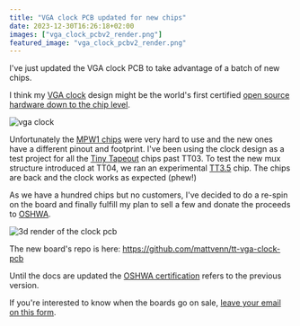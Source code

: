 ```yaml
---
title: "VGA clock PCB updated for new chips"
date: 2023-12-30T16:26:18+02:00
images: ["vga_clock_pcbv2_render.png"]
featured_image: "vga_clock_pcbv2_render.png"
---
```


I've just updated the VGA clock PCB to take advantage of a batch of new chips.

I think my [VGA clock](/post/vga_clock) design might be the world's first certified [open source hardware down to the chip level](/post/vga_clock_pcb).

![vga clock](/vga_clock.jpg)

Unfortunately the [MPW1 chips](/post/mpw1_silicon/) were very hard to use and the new ones have a different pinout and footprint. I've been using the clock design as a test project for all the [Tiny Tapeout](https://tinytapeout.com/) chips past TT03. To test the new mux structure introduced at TT04, we ran an experimental [TT3.5](https://github.com/TinyTapeout/tinytapeout-03p5) chip. The chips are back and the clock works as expected (phew!)

As we have a hundred chips but no customers, I've decided to do a re-spin on the board and finally fulfill my plan to sell a few and donate the proceeds to [OSHWA](https://www.oshwa.org/).

![3d render of the clock pcb](/vga_clock_pcbv2_render.png)

The new board's repo is here: https://github.com/mattvenn/tt-vga-clock-pcb

Until the docs are updated the [OSHWA certification](https://certification.oshwa.org/es000023.html) refers to the previous version.

If you're interested to know when the boards go on sale, [leave your email on this form](https://docs.google.com/forms/d/1T6BmjGyFQyqTNji1qao1T61LZW5fL_B2eHlydXzalR4/edit).
